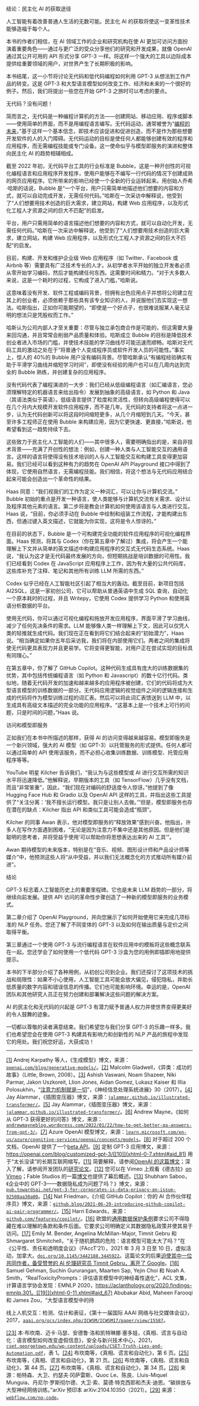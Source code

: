 结论：民主化 AI 的获取途径

人工智能有着改善普通人生活的无数可能。民主化 AI 的获取将使这一变革性技术能够造福于每个人。

本书的作者们相信，在 AI 领域工作的企业和研究机构在使 AI 更加可访问方面扮演着重要角色——通过与更广泛的受众分享他们的研究和开发成果，就像 OpenAI 通过其公开可用的 API 形式分享 GPT-3 一样。将这样一个强大的工具以边际成本提供给重要领域的用户，对世界产生了长期积极的影响。

本书结尾，这一小节将讨论无代码和低代码编程如何利用 GPT-3 从想法到工作产品的转变。这是 GPT-3 和大型语言模型如何改变工作、经济和未来的一个很好的例子。然后，我们将提出一些您在开始 GPT-3 之旅时可以考虑的要点。

无代码？没有问题！

简而言之，无代码是一种编程计算机的方法——创建网站、移动应用、程序或脚本——使用简单的界面，而不是用编程语言编写。无代码运动，通常被誉为“[编程的未来](https://onezero.medium.com/the-future-of-coding-is-no-code-3fdbd35ac15b)，”基于这样一个基本信念，即技术应该促进和促进创造，而不是作为那些想要开发软件的人的入门障碍。无代码运动的目标是使任何人都能够创建有效的程序和应用程序，而无需编程技能或专门设备。这一使命似乎与模型即服务的演进和整体向民主化 AI 的趋势相辅相成。

截至 2022 年初，无代码平台工具的行业标准是 Bubble，这是一种开创性的可视化编程语言和应用程序开发程序，使用户能够在不编写一行代码的情况下创建成熟的网页应用程序。它所带来的影响已经使一个全新的行业运转起来。用创始人乔希·哈斯的话说，Bubble 是“一个平台，用户只需简单地描述他们想要的内容和方式，就可以自动完成开发，无需任何代码。”哈斯在一次采访中解释说，他受到了“人们想要用技术创造的巨大需求，建立网站，构建 Web 应用程序，以及形式化工程人才资源之间的巨大不匹配”的启发。

平台，用户只需用简单的语言描述他们想要的内容和方式，就可以自动化开发，无需任何代码。”哈斯在一次采访中解释说，他受到了“人们想要用技术创造的巨大需求，建立网站，构建 Web 应用程序，以及形式化工程人才资源之间的巨大不匹配”的启发。

目前，构建、开发和维护企业级 Web 应用程序（如 Twitter、Facebook 或 Airbnb 等）需要具有广泛技术专长的人才。从初学者水平开始的独立开发者必须从零开始学习编码，然后才能构建任何东西。这需要时间和精力。“对于大多数人来说，这是一个耗时的过程，它构成了进入门槛，”哈斯说。

这意味着没有开发、软件工程或编码背景，但拥有出色应用点子并想将公司建立在其上的创业者，必须依赖于那些具有该专业知识的人，并说服他们去实现这一想法。哈斯指出，正如你可能期望的，“即使是一个好点子，也很难说服某人毫无证明的想法只是凭股权而工作。”

哈斯认为公司内部人才至关重要：尽管与独立承包商合作是可能的，但这需要大量来回沟通，并且常常会削弱产品质量和体验。哈斯成立 Bubble 的目标是降低技术创业者进入市场的门槛，并使技术技能的学习曲线尽可能迅速而顺畅。哈斯对无代码工具的激动之处在于“将普通个人变成程序员或软件开发人员的可能性。”事实上，惊人的 40%的 Bubble 用户没有编码背景。尽管哈斯承认“有编程经验确实有助于平滑学习曲线并缩短学习时间”，即使没有经验的用户也可以在几周内达到完全的 Bubble 熟练，并创建复杂的应用程序。

没有代码代表了编程演进的一大步：我们已经从低级编程语言（如汇编语言，您必须理解特定的机器语言来给出指令）发展到抽象的高级语言，如 Python 和 Java（其语法类似于英语）。低级语言提供了粒度和灵活性，但转向高级编程使得可以在几个月内大规模开发软件应用程序，而不是几年。无代码的支持者将这一点进一步，认为无代码创新可以将这段时间缩短更多，从几个月缩短到几天。“今天，甚至许多工程师正在使用 Bubble 来构建应用，因为它更快速、更直接，”哈斯说，他希望看到这一趋势持续下去。

这些致力于民主化人工智能的人们——其中很多人，需要明确指出的是，来自非技术背景——充满了开创性的想法：例如，创建一种人类与人工智能交互的通用语言。这样的语言将使得没有技术培训的人与人工智能交互和构建工具变得更加容易。我们已经可以看到这种有力的趋势在 OpenAI API Playground 接口中得到了体现，它使用自然语言，无需编程技能。我们相信，将这个想法与无代码应用结合起来可能会创造出一个革命性的结果。

Haas 同意：“我们视我们的工作为定义一种词汇，可以让你与计算机交流。” Bubble 初始的重点是开发一种语言，使人类能够与计算机交流有关需求、设计以及程序其他元素的语言。第二步将是教会计算机如何使用该语言与人类进行交互。Haas 说，“目前，你必须手动在 Bubble 中绘制和组装工作流程，才能构建出东西，但通过键入英文描述，它就能为你实现，这将是令人惊讶的。”

在目前的状态下，Bubble 是一个可构建完全功能的软件应用程序的可视化编程界面。Haas 预测，将其与 Codex（你在第五章中了解过）集成，将会产生一个能理解上下文并从简单的英文描述中构建应用程序的交互式无代码生态系统。Haas 说，“我认为这才是无代码最终发展的方向，但短期挑战是培训数据的可用性。我们已经看到 Codex 在 JavaScript 应用程序上工作，因为有大量的公共代码库，这些库补充了注释、笔记和其他所有训练 LLM 所需的东西。”

Codex 似乎已经在人工智能社区引起了相当大的轰动。截至目前，新项目包括 AI2SQL，这是一家初创公司，它可以帮助从普通英语中生成 SQL 查询，自动化一个原本耗时的过程，并且 Writepy，它使用 Codex 提供学习 Python 和使用英语分析数据的平台。

使用无代码，你可以通过可视化编程和拖放开发应用程序，界面平滑了学习曲线，减少了任何先决条件的需求。LLM 能够像人类一样理解上下文，因此可以仅凭人类的轻推就生成代码。我们现在正在看到将它们结合起来的“初始潜力”，Haas 说。“相当确定如果你五年后采访我，我们将在内部使用它们。两者之间的集成将使无代码更具表现力并且更易学。它将变得更智能，对用户正在尝试实现的目标具有同理心。”

在第五章中，你了解了 GitHub Copilot。这种代码生成具有庞大的训练数据集的优势，其中包括传统编程语言（如 Python 和 Javascript）的数十亿行代码。类似地，随着无代码开发的加速和越来越多的应用程序被创建，它们的代码将成为大型语言模型的训练数据的一部分。无代码应用逻辑的视觉组件之间的逻辑连接和生成的代码将作为模型训练过程的词汇表。然后可以将此词汇表馈送到 LLM 中，以生成具有高级文本描述的完全功能的应用程序。“这基本上是一个技术上可行的问题，只是时间的问题，”Haas 说。

访问和模型即服务

正如我们在本书中所描述的那样，获得 AI 的访问变得越来越容易。模型即服务是一个新兴领域，强大的 AI 模型（如 GPT-3）以托管服务的形式提供。任何人都可以通过简单的 API 使用该服务，而不必担心收集训练数据、训练模型、托管应用程序等等。

YouTube 明星 Kilcher 告诉我们，“我认为与这些模型或 AI 进行交互所需的知识水平将迅速降低。”他解释说，早期版本的工具（如 TensorFlow）几乎没有文档，而且“非常笨重”，因此，“我们现在对编码的舒适度令人惊讶。”他提到了像 Hugging Face Hub 和 Gradio 以及 OpenAI API 这样的工具，并指出这些工具提供了“关注分离：‘我不擅长运行模型。我只是让别人去做。’”但是，模型即服务也存在潜在的缺点：Kilcher 指出 API 和类似工具可能会造成“瓶颈”。

Kilcher 的同事 Awan 表示，他对模型即服务的“释放效果”感到兴奋。他指出，许多人在写作方面遇到困难，“无论是因为注意力不集中还是其他原因。但是他们是聪明的思考者，并将受益于使用‘可以帮助你将思想表达出来的 AI 工具’”。

Awan 期待模型的未来版本，特别是在“音乐、视频、图形设计师和产品设计师等媒介”中，他预测这些人将“从中受益，并以我们无法概念化的方式推动所有媒介前进”。

结论

GPT-3 标志着人工智能历史上的重要里程碑。它也是未来 LLM 趋势的一部分，将继续向前发展。提供 API 访问的革命性步骤创造了一种新的模型即服务的业务模式。

第二章介绍了 OpenAI Playground，并向您展示了如何开始使用它来完成几项标准的 NLP 任务。您还了解了不同变体的 GPT-3 以及如何在输出质量与定价之间取得平衡。

第三章通过一个使用 GPT-3 与流行编程语言在软件应用中的模板将这些概念联系在一起。您还学会了如何使用一个低代码 GPT-3 沙盒为您的用例即插即用地提供提示。

本书的下半部分介绍了各种用例，从初创公司到企业。我们还探讨了这项技术的挑战和局限性：如果不小心使用，人工智能工具可能会放大偏见，侵犯隐私，并助长低质量的数字内容和错误信息的传播。它们也可能影响环境。幸运的是，OpenAI 团队和其他研究人员正在努力创建和部署解决这些问题的解决方案。

AI 的民主化和无代码的兴起是 GPT-3 有潜力赋予普通人权力并使世界变得更美好的令人鼓舞的迹象。

一切都以尊敬的读者满意结束。我们希望您与我们分享 GPT-3 的乐趣一样多。我们也希望您会在使用 GPT-3 构建具有影响力和创新性的 NLP 产品的旅程中发现它的用处。我们祝您好运，大获成功！

* * *

[[1]](xhtml-0-6.xhtml#aid_27) Andrej Karpathy 等人，《生成模型》博文，来源：[`openai.com/blog/generative-models/`](https://openai.com/blog/generative-models/)。[[2]](xhtml-0-6.xhtml#aid_64) Malcolm Gladwell，《异类：成功的故事》（Little, Brown, 2008）。[[3]](xhtml-0-6.xhtml#aid_53) Ashish Vaswani, Noam Shazeer, Niki Parmar, Jakon Uszkoreit, Llion Jones, Aidan Gomez, Lukasz Kaiser 和 Illia Polosukhin，“[注意力机制就是一切](https://arxiv.org/abs/1706.03762)”，《神经信息处理系统进展》30（2017）。[[4]](xhtml-0-6.xhtml#aid_88) Jay Alammar，《插图变压器》博文，来源：[`jalammar.github.io/illustrated-transformer/`](https://jalammar.github.io/illustrated-transformer/)。[[5]](xhtml-0-6.xhtml#aid_76) Jay Alammar，《插图变压器》博文，来源：[`jalammar.github.io/illustrated-transformer/`](https://jalammar.github.io/illustrated-transformer/)。[[6]](xhtml-0-7.xhtml#aid_19) Andrew Mayne，《如何从 GPT-3 获得更好的问答》博文，来源：[`andrewmayneblog.wordpress.com/2022/01/22/how-to-get-better-qa-answers-from-gpt-3/`](https://andrewmayneblog.wordpress.com/2022/01/22/how-to-get-better-qa-answers-from-gpt-3/)。[[7]](xhtml-0-7.xhtml#aid_65) Azure OpenAI 模型博文，来源：[`learn.microsoft.com/en-us/azure/cognitive-services/openai/concepts/models`](https://learn.microsoft.com/en-us/azure/cognitive-services/openai/concepts/models)。[[8]](xhtml-0-7.xhtml#aid_71) 对于超过 200 个文档，OpenAI 提供了一个[beta API](https://beta.openai.com/docs/api-reference/files)。[[9]](xhtml-0-7.xhtml#aid_49) 定制 GPT-3 应用博文，来源：https://openai.com/blog/customized-gpt-3/[[10]](xhtml-0-7.xhtml#aid_81) 用于“太长没读”的长期互联网缩写。[[11]](xhtml-0-9.xhtml#aid_42) 简要解释，请参阅[OpenAI 的这篇博文](https://openai.com/blog/openai-codex/)；深入了解，请参阅开发团队的[研究论文](https://arxiv.org/abs/2107.03374)。[[12]](xhtml-0-9.xhtml#aid_35) 您可以在 Vimeo 上观看《德古拉》[on Vimeo](https://vimeo.com/507808135)；Fable Studios 的一篇[博文](https://fable-studio.com/behind-the-scenes/ai-collaboration)也提供了幕后概述。[[13]](xhtml-0-10.xhtml#aid_78) Shubham Saboo，《企业中的 GPT-3——数据隐私成为问题了吗？》博文，来源：[`pub.towardsai.net/gpt-3-for-corporates-is-data-privacy-an-issue-92508aa30a00`](https://pub.towardsai.net/gpt-3-for-corporates-is-data-privacy-an-issue-92508aa30a00)。[[14]](xhtml-0-10.xhtml#aid_47) Nat Friedman，《介绍 GitHub Copilot：你的 AI 合作伙伴程序员》博文，来源：[`github.blog/2021-06-29-introducing-github-copilot-ai-pair-programmer/`](https://github.blog/2021-06-29-introducing-github-copilot-ai-pair-programmer/)。[[15]](xhtml-0-10.xhtml#aid_24) Harri Edwards，来源：[`github.com/features/copilot/`](https://github.com/features/copilot/?ref=heydesigner)。[[16]](xhtml-0-10.xhtml#aid_63) 欧盟的[通用数据保护条例](https://gdpr.eu/tag/gdpr/)要求公司不得隐藏在难以理解的条款和条件后面。它要求公司明确定义其数据隐私政策并使其易于访问。[[17]](xhtml-0-11.xhtml#aid_56) Emily M. Bender, Angelina McMillan-Major, Timnit Gebru 和 Shmargaret Shmitchell，“关于随机鹦鹉的危险：语言模型可能太大了吗？”在《公平性、责任和透明度会议》（FAccT’21），2021 年 3 月 3 日至 10 日，虚拟活动，加拿大。[`doi.org/10.1145/3442188.3445922`](https://doi.org/10.1145/3442188.3445922)。这篇论文的后果[迫使其中一位共同作者，备受赞誉的 AI 伦理研究员 Timnit Gebru，离开了 Google](https://www.technologyreview.com/2020/12/04/1013294/google-ai-ethics-research-paper-forced-out-timnit-gebru/)。[[18]](xhtml-0-11.xhtml#aid_57) Samuel Gehman, Suchin Gururangan, Maarten Sap, Yejin Choi 和 Noah A. Smith，“RealToxicityPrompts：评估语言模型中的神经毒性退化”，ACL 文集，计算语言学协会发现：EMNLP 2020，https://aclanthology.org/2020.findings-emnlp.301。[[19]](xhtml-0-11.xhtml#aid_67) Abubakar Abid, Maheen Farooqi 和 James Zou，“大型语言模型中的持

线上人机交互：检测、估计和表征，《第十一届国际 AAAI 网络与社交媒体会议》，2017，[`aaai.org/ocs/index.php/ICWSM/ICWSM17/paper/view/15587`](https://aaai.org/ocs/index.php/ICWSM/ICWSM17/paper/view/15587)。

[[23]](xhtml-0-11.xhtml#aid_80) 本·布坎南、迈卡·马瑟、安德鲁·洛和凯特琳娜·塞多娃，《真相、谎言与自动化：语言模型如何改变虚假信息》，安全与新兴技术中心，2021，[`cset.georgetown.edu/wp-content/uploads/CSET-Truth-Lies-and-Automation.pdf`](https://cset.georgetown.edu/wp-content/uploads/CSET-Truth-Lies-and-Automation.pdf)，表 1。[[24]](xhtml-0-11.xhtml#aid_66) 布坎南等，《真相、谎言和自动化》，第 6 页。[[25]](xhtml-0-11.xhtml#aid_25) 布坎南等，《真相、谎言和自动化》，第 21 页。[[26]](xhtml-0-11.xhtml#aid_46) 布坎南等，《真相、谎言和自动化》，第 44 页。[[27]](xhtml-0-11.xhtml#aid_89) 布坎南等，《真相、谎言和自动化》，第 34 页。[[28]](xhtml-0-11.xhtml#aid_28) 来源：帕特森、大卫、约瑟夫·冈萨雷斯、Quoc Le、陈良、Lluis-Miquel Munguia、丹尼尔·罗斯彻尔德、大卫·索、莫德·特克西耶和杰夫·迪恩。“碳排放与大型神经网络训练。”arXiv 预印本 arXiv:2104.10350（2021）。[[29]](xhtml-0-12.xhtml#aid_60) 来源：[`webflow.com/no-code`](https://webflow.com/no-code)。
